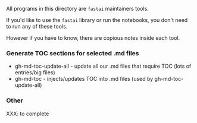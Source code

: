 All programs in this directory are `fastai` maintainers tools.

If you'd like to use the `fastai` library or run the notebooks, you don't need to run any of these tools.

However if you have to know, there are copious notes inside each tool.

### Generate TOC sections for selected .md files

* gh-md-toc-update-all - update all our .md files that require TOC (lots of entries/big files)
* gh-md-toc - injects/updates TOC into .md files (used by gh-md-toc-update-all)

### Other

XXX: to complete
